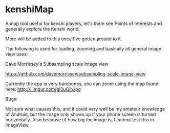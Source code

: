 # kenshiMap
A map tool useful for kenshi players, let's them see Points of Interests and generally explore the Kenshi world.

More will be added to this once I've gotten around to it.

The following is used for loading, zooming and basically all general image view uses:

Dave Morrissey's Subsampling scale image view

https://github.com/davemorrissey/subsampling-scale-image-view


Currently the app is very barebones, you can zoom using the map found here: 
http://i.imgur.com/gl3uQih.jpg

Bugs:

Not sure what causes this, and it could very well be my amateur knowledge of Android, but the image only shows up if your phone screen is turned horizontally. Also because of how big the image is, I cannot test this in ImageView.

